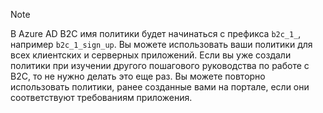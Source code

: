 > [!NOTE]
> В Azure AD B2C имя политики будет начинаться с префикса `b2c_1_`, например `b2c_1_sign_up`.  Вы можете использовать ваши политики для всех клиентских и серверных приложений.  Если вы уже создали политики при изучении другого пошагового руководства по работе с B2C, то не нужно делать это еще раз. Вы можете повторно использовать политики, ранее созданные вами на портале, если они соответствуют требованиям приложения.
> 
> 



<!--HONumber=Nov16_HO2-->


